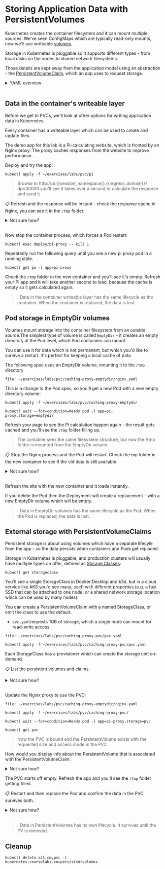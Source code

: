 # Storing Application Data with PersistentVolumes

Kubernetes creates the container filesystem and it can mount multiple sources. We've seen ConfigMaps which are typically read-only mounts, now we'll use writeable [volumes](https://kubernetes.io/docs/concepts/storage/volumes/).

Storage in Kubernetes is pluggable so it supports different types - from local disks on the nodes to shared network filesystems. 

Those details are kept away from the application model using an abstraction - the [PersistentVolumeClaim](https://kubernetes.io/docs/concepts/storage/persistent-volumes/#introduction), which an app uses to request storage.

<details>
  <summary>YAML overview</summary>


The simplest PersistentVolumeClaim (PVC) looks like this:

```
apiVersion: v1
kind: PersistentVolumeClaim
metadata:
  name: small-pvc
spec:
  accessModes:
    - ReadWriteOnce
  resources:
    requests:
      storage: 1Gi
```

As with ConfigMaps and Secrets, you use the PVC name to reference a volume in your Pod spec. The PVC spec defines its requirements:

* `accessModes` - describes if the storage is read-only or read-write, and whether it's exclusive to one node or can be accessed by many
* `resources` - the amount of storage the PVC needs

In the Pod spec you can include a PVC volume to mount in the container filesystem:

```
volumes:
  - name: cache-volume
    persistentVolumeClaim:
      claimName: small-pvc
```

</details><br />

## Data in the container's writeable layer

Before we get to PVCs, we'll look at other options for writing application data in Kubernetes.

Every container has a writeable layer which can be used to create and update files.

The demo app for this lab is a Pi-calculating website, which is fronted by an Nginx proxy. The proxy caches responses from the website to improve performance.

Deploy and try the app:

```execute-1
kubectl apply -f ~/exercises/labs/pvc/pi
```





> Browse to http://pi.{{session_namespace}}.{{ingress_domain}}?dp=30000 you'll see it takes over a second to calculate the response and send it

📋 Refresh and the response will be instant - check the response cache in Nginx, you can see it in the `/tmp` folder.

<details>
  <summary>Not sure how?</summary>

```execute-1
kubectl exec deploy/pi-proxy -- ls /tmp
```

</details><br />

Now stop the container process, which forces a Pod restart:

```execute-1
kubectl exec deploy/pi-proxy -- kill 1
```
Repeatedly run the following query until you see a new pi proxy pod in a running state.

```execute-1
kubectl get po -l app=pi-proxy
```

Check the `/tmp` folder in the new container and you'll see it's empty. Refresh your Pi app and it will take another second to load, because the cache is empty so it gets calculated again.

> ℹ Data in the container writeable layer has the same lifecycle as the container. When the container is replaced, the data is lost.

## Pod storage in EmptyDir volumes

Volumes mount storage into the container filesystem from an outside source.The simplest type of volume is called `EmptyDir` - it creates an empty directory at the Pod level, which Pod containers can mount.

You can use it for data which is not permanent, but which you'd like to survive a restart. It's perfect for keeping a local cache of data.

The following spec uses an EmptyDir volume, mounting it to the `/tmp` directory

```editor:open-file
file: ~/exercises/labs/pvc/caching-proxy-emptydir/nginx.yaml
```

This is a change to the Pod spec, so you'll get a new Pod with a new empty directory volume:

```execute-1
kubectl apply -f ~/exercises/labs/pvc/caching-proxy-emptydir
```
```execute-1
kubectl wait --for=condition=Ready pod -l app=pi-proxy,storage=emptydir
```

Refresh your page to see the Pi calculation happen again - the result gets cached and you'll see the  `/tmp` folder filling up.

> The container sees the same filesystem structure, but now the /tmp folder is mounted from the EmptyDir volume

📋 Stop the Nginx process and the Pod will restart. Check the `tmp` folder in the new container to see if the old data is still available.

<details>
  <summary>Not sure how?</summary>

```execute-1
kubectl exec deploy/pi-proxy -- kill 1
```
```execute-1
kubectl get pods -l app=pi-proxy,storage=emptydir 
```
```execute-1
kubectl exec deploy/pi-proxy -- ls /tmp
```

</details><br />

Refresh the site with the new container and it loads instantly.

If you delete the Pod then the Deployment will create a replacement - with a new EmptyDir volume which will be empty.

> ℹ Data in EmptyDir volumes has the same lifecycle as the Pod. When the Pod is replaced, the data is lost.

## External storage with PersistentVolumeClaims

Persistent storage is about using volumes which have a separate lifecyle from the app - so the data persists when containers and Pods get replaced.

Storage in Kubernetes is pluggable, and production clusters will usually have multiple types on offer, defined as [Storage Classes](https://kubernetes.io/docs/concepts/storage/storage-classes/):

```execute-1
kubectl get storageclass
```

You'll see a single StorageClass in Docker Desktop and k3d, but in a cloud service like AKS you'd see many, each with different properties (e.g. a fast SSD that can be attached to one node, or a shared network storage location which can be used by many nodes).

You can create a PersistentVolumeClaim with a named StorageClass, or omit the class to use the default.

- `pvc.yaml`requests 1GB of storage, which a single node can mount for read-write access

```editor:open-file
file: ~/exercises/labs/pvc/caching-proxy-pvc/pvc.yaml
```

```execute-1
kubectl apply -f ~/exercises/labs/pvc/caching-proxy-pvc/pvc.yaml
```

Each StorageClass has a provisioner which can create the storage unit on-demand.


📋 List the persistent volumes and claims.

<details>
  <summary>Not sure how?</summary>

```execute-1
kubectl get pvc
```
Let's see why it is still in a pending state.

```execute-1
kubectl describe pvc pi-proxy-pvc
```

> Some provisioners create storage as soon as the PVC is created - others wait for the PVC to be claimed by a Pod

</details><br />

Update the Nginx proxy to use the PVC: 

```editor:open-file
file: ~/exercises/labs/pvc/caching-proxy-emptydir/nginx.yaml
```


```execute-1
kubectl apply -f ~/exercises/labs/pvc/caching-proxy-pvc/
```
```execute-1
kubectl wait --for=condition=Ready pod -l app=pi-proxy,storage=pvc
```
```execute-1
kubectl get pvc
```

> Now the PVC is bound and the PersistentVolume exists with the requested size and access mode in the PVC

How would you display info about the PersistentVolume that is associated with the PersistentVolumeClaim.

<details>
  <summary>Not sure how?</summary>

  ```execute-1
  kubectl get pv 
  ```
</details>


The PVC starts off empty. Refresh the app and you'll see the `/tmp` folder getting filled. 

📋 Restart and then replace the Pod and confirm the data in the PVC survives both.

<details>
  <summary>Not sure how?</summary>

```execute-1
# force the container to exit
kubectl exec deploy/pi-proxy -- kill 1
```
```execute-1
kubectl get pods -l app=pi-proxy,storage=pvc
```
```execute-1
kubectl exec deploy/pi-proxy -- ls /tmp
```

```execute-1
# force a rollout to replace the Pod
kubectl rollout restart deploy/pi-proxy
```
```execute-1
kubectl get pods -l app=pi-proxy,storage=pvc
```
```execute-1
kubectl exec deploy/pi-proxy -- ls /tmp
```

Try the app again and the new Pod still serves the response from the cache, so it will be super fast.

</details><br />

> ℹ Data in PersistentVolumes has its own lifecycle. It survives until the PV is removed.


## Cleanup

```execute-1
kubectl delete all,cm,pvc -l kubernetes.courselabs.co=persistentvolumes
```